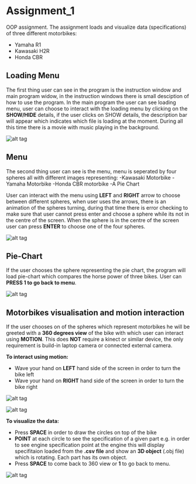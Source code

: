 # Assignment_1

OOP assignment.
The assignment loads and visualize data (specifications) of three different motorbikes:
- Yamaha R1
- Kawasaki H2R
- Honda CBR

## Loading Menu
The first thing user can see in the program is the instruction window and main program widow, in the instruction windows there is small desciption of how to use the program. In the main program the user can see loading menu, user can choose to interact with the loading menu by clicking on the **SHOW/HIDE** details, if the user clicks on SHOW details, the description bar will appear which indicates which file is loading at the moment. During all this time there is a movie with music playing in the background.

![alt tag](https://cloud.githubusercontent.com/assets/15609881/11613618/5e55abd0-9c1f-11e5-9cb1-a6e3aba3e4c2.png)

## Menu
The second thing user can see is the menu, menu is seperated by four spheres all with different images representing:
-Kawasaki Motorbike
-Yamaha Motorbike
-Honda CBR motorbike
-A Pie Chart 

User can interact with the menu using **LEFT** and **RIGHT** arrow to choose between different spheres, when user uses the arrows, there is an animation of the spheres turning, during that time there is error checking to make sure that user cannot press enter and choose a sphere while its not in the centre of the screen. When the sphere is in the centre of the screen user can press **ENTER** to choose one of the four spheres.

![alt tag](https://cloud.githubusercontent.com/assets/15609881/11613649/66f023aa-9c20-11e5-9fce-1bb9d4ef15bc.png)

## Pie-Chart
If the user chooses the sphere representing the pie chart, the program will load pie-chart which compares the horse power of three bikes.
User can **PRESS 1 to go back to menu**.

![alt tag](https://cloud.githubusercontent.com/assets/15609881/11613718/0c9ecd90-9c23-11e5-8893-640946d62279.png)

## Motorbikes visualisation and motion interaction
If the user chooses on of the spheres which represent motorbikes he will be greeted with a **360 degrees view** of the bike with which user can interact using **MOTION**. This does **NOT** require a kinect or similar device, the only requirement is build-in laptop camera or connected external camera.

**To interact using motion:**
- Wave your hand on **LEFT** hand side of the screen in order to turn the bike left
- Wave your hand on **RIGHT** hand side of the screen in order to turn the bike right

![alt tag](https://cloud.githubusercontent.com/assets/15609881/11613720/293dbd30-9c23-11e5-8a73-f196cbd60740.png)

![alt tag](https://cloud.githubusercontent.com/assets/15609881/11613721/2f03c048-9c23-11e5-9063-6739a90a52b3.png)

**To visualize the data:**
- Press **SPACE** in order to draw the circles on top of the bike
- **POINT** at each circle to see the specification of a given part e.g. in order to see engine specification point at the engine this will display specifitaion loaded from the **.csv file** and show an **3D object** (.obj file) which is rotating. Each part has its own object.
- Press **SPACE** to come back to 360 view or **1** to go back to menu.

![alt tag](https://cloud.githubusercontent.com/assets/15609881/11613758/79f803ba-9c24-11e5-9a64-73a3ed46b0c0.png)

